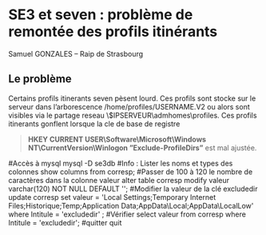 # SE3 et seven : problème de remontée des profils itinérants
Samuel GONZALES – Raip de Strasbourg

## Le problème
Certains profils itinerants seven pèsent lourd. Ces profils sont stocke sur le serveur dans l’arborescence /home/profiles/USERNAME.V2 ou alors sont visibles via le partage reseau \\$IPSERVEUR\admhomes\profiles. Ces profils itinerants gonflent lorsque la cle de base de registre
> **HKEY CURRENT USER\Software\Microsoft\Windows NT\CurrentVersion\Winlogon ”Exclude-ProfileDirs”**
est mal ajustée.


#Accès à mysql
mysql -D se3db
#Info : Lister les noms et types des colonnes
show columns from corresp;
#Passer de 100 à 120 le nombre de caractères dans la colonne valeur
alter table corresp modify valeur varchar(120) NOT NULL DEFAULT '';
#Modifier la valeur de la clé excludedir
update corresp set valeur = 'Local Settings;Temporary Internet Files;Historique;Temp;Application Data;AppData\\Local;AppData\\LocalLow' where Intitule = 'excludedir' ;
#Vérifier 
select valeur from corresp where Intitule = 'excludedir';
#quitter 
quit

